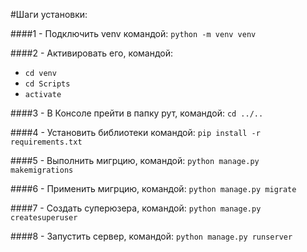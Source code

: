 #Шаги установки: 

####1 - Подключить venv командой: 
`python -m venv venv`

####2 - Активировать его, командой:
- `cd venv`
- `cd Scripts`
- `activate`

####3 - В Консоле прейти в папку рут, командой:
`cd ../..`

####4 - Установить библиотеки командой:
`pip install -r requirements.txt`

####5 - Выполнить мигрцию, командой:
`python manage.py makemigrations`

####6 - Применить мигрцию, командой:
`python manage.py migrate`

####7 - Создать суперюзера, командой:
`python manage.py createsuperuser`

####8 - Запустить сервер, командой:
`python manage.py runserver`